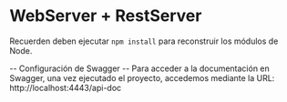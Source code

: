 # WebServer + RestServer

Recuerden deben ejecutar ```npm install``` para reconstruir los módulos de Node.

 -- Configuración de Swagger -- 
Para acceder a la documentación en Swagger, una vez ejecutado el proyecto, accedemos mediante la URL:  http://localhost:4443/api-doc


